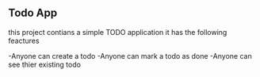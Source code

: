 ## Todo App
this project contians a simple TODO application 
it has the following feactures

-Anyone can create a todo
-Anyone can mark a todo as done 
-Anyone can see thier existing todo

